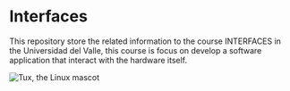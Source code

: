 # Interfaces
This repository store the related information to the course INTERFACES in the Universidad del Valle, this course is focus on develop a software application that interact with the hardware itself.

![Tux, the Linux mascot](https://user-images.githubusercontent.com/59969678/123896719-af201780-d927-11eb-81c2-328fd7740325.png)




















